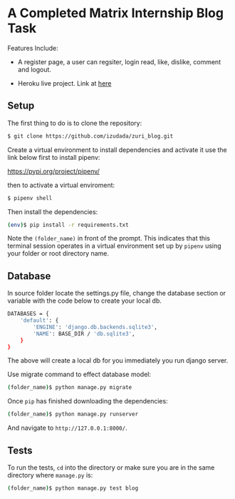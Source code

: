# A Completed Matrix Internship Blog Task 

Features Include:

-    A register page, a user can regsiter, login read, like, dislike, comment and logout. 


-    Heroku live project. Link at [here](https://matrix-blog.herokuapp.com/)

## Setup

The first thing to do is to clone the repository:

```sh
$ git clone https://github.com/izudada/zuri_blog.git
```

Create a virtual environment to install dependencies and activate it use the link below first to install pipenv:

https://pypi.org/project/pipenv/

then to activate a virtual enviroment:

```sh
$ pipenv shell
```

Then install the dependencies:

```sh
(env)$ pip install -r requirements.txt
```
Note the `(folder_name)` in front of the prompt. This indicates that this terminal
session operates in a virtual environment set up by `pipenv` using your folder or root directory name.

## Database

In source folder locate the settings.py file, change the database section or variable with the code below to create your local db.

```sh
DATABASES = {
    'default': {
        'ENGINE': 'django.db.backends.sqlite3',
        'NAME': BASE_DIR / 'db.sqlite3',
    }
}
```
The above will create a local db for you immediately you run django server.

Use migrate command to effect database model:
```sh
(folder_name)$ python manage.py migrate
```

Once `pip` has finished downloading the dependencies:
```sh
(folder_name)$ python manage.py runserver
```
And navigate to `http://127.0.0.1:8000/`.


## Tests

To run the tests, `cd` into the directory or make sure you are in the same directory where `manage.py` is:
```sh
(folder_name)$ python manage.py test blog
```
